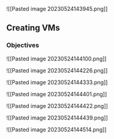
![[Pasted image 20230524143945.png]]

## Creating VMs

### Objectives
![[Pasted image 20230524144100.png]]

![[Pasted image 20230524144226.png]]

![[Pasted image 20230524144333.png]]


![[Pasted image 20230524144401.png]]

![[Pasted image 20230524144422.png]]

![[Pasted image 20230524144439.png]]

![[Pasted image 20230524144514.png]]
